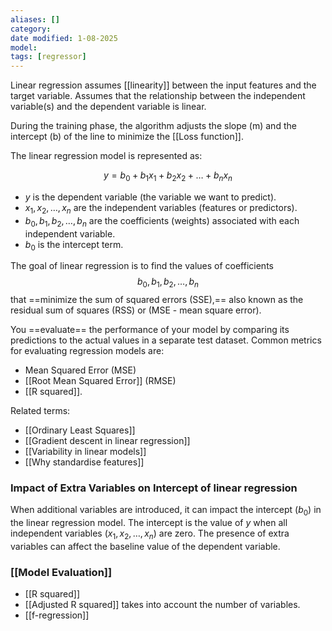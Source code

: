 ```yaml
---
aliases: []
category:
date modified: 1-08-2025
model: 
tags: [regressor]
---
```

Linear regression assumes [[linearity]] between the input features and the target variable. Assumes that the relationship between the independent variable(s) and the dependent variable is linear.

During the training phase, the algorithm adjusts the slope (m) and the intercept (b) of the line to minimize the [[Loss function]].

The linear regression model is represented as:

$$y = b_0 + b_1x_1 + b_2x_2 + \ldots + b_nx_n$$

- $y$ is the dependent variable (the variable we want to predict).
- $x_1, x_2, \ldots, x_n$ are the independent variables (features or predictors).
- $b_0, b_1, b_2, \ldots, b_n$ are the coefficients (weights) associated with each independent variable.
- $b_0$ is the intercept term.

The goal of linear regression is to find the values of coefficients $$b_0, b_1, b_2, \ldots, b_n$$ that ==minimize the sum of squared errors (SSE),== also known as the residual sum of squares (RSS) or (MSE - mean square error).

You ==evaluate== the performance of your model by comparing its predictions to the actual values in a separate test dataset. Common metrics for evaluating regression models are:
-  Mean Squared Error (MSE)
-  [[Root Mean Squared Error]] (RMSE)
-  [[R squared]].

Related terms:
- [[Ordinary Least Squares]]
- [[Gradient descent in linear regression]]
- [[Variability in linear models]]
- [[Why standardise features]]

### Impact of Extra Variables on Intercept of linear regression

When additional variables are introduced, it can impact the intercept ($b_0$) in the linear regression model. The intercept is the value of $y$ when all independent variables ($x_1, x_2, \ldots, x_n$) are zero. The presence of extra variables can affect the baseline value of the dependent variable.

### [[Model Evaluation]]

- [[R squared]]
- [[Adjusted R squared]] takes into account the number of variables.
- [[f-regression]]